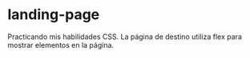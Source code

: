 # landing-page
Practicando mis habilidades CSS. La página de destino utiliza flex para mostrar elementos en la página.
